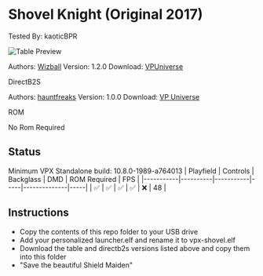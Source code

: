 # Shovel Knight (Original 2017)
Tested By: kaoticBPR

![Table Preview](https://vpuniverse.com/screenshots/monthly_2023_07/sk-screenshot-joe.jpeg.cc6cc3b7711c0d3c8143cd2174df40d0.jpeg)

Authors: [Wizball](https://vpuniverse.com/profile/16604-wizball/)
Version: 1.2.0
Download: [VPUniverse](https://vpuniverse.com/files/file/6536-shovel-knight-original-2017)

DirectB2S

Authors: [hauntfreaks](https://vpuniverse.com/profile/5216-hauntfreaks/)
Version: 1.0.0
Download: [VP Universe](https://vpuniverse.com/files/file/15327-shovel-knight-original-2017-b2s-full-dmd-2srn/)

ROM

No Rom Required

## Status 

Minimum VPX Standalone build: 10.8.0-1989-a764013
| Playfield | Controls | Backglass | DMD | ROM Required | FPS | 
|-----------|----------|-----------|-----|--------------|-----|
| :white_check_mark: | :white_check_mark: | :white_check_mark: | :white_check_mark: | :x: | 48 |

## Instructions

- Copy the contents of this repo folder to your USB drive
- Add your personalized launcher.elf and rename it to vpx-shovel.elf
- Download the table and directb2s versions listed above and copy them into this folder
- "Save the beautiful Shield Maiden"


